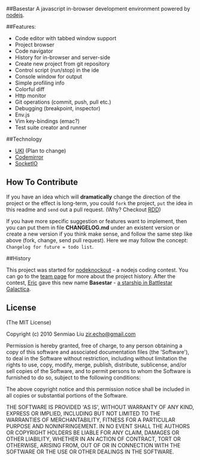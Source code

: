 ##Basestar
A javascript in-browser development environment powered by [nodejs](http://nodejs.org/).

##Features:

- Code editor with tabbed window support
- Project browser
- Code navigator
- History for in-browser and server-side
- Create new project from git repository
- Control script (run/stop) in the ide
- Console window for output
- Simple profiling info
- Colorful diff
- Http monitor
- Git operations (commit, push, pull etc.)
- Debugging (breakpoint, inspector)
- Env.js
- Vim key-bindings (emac?)
- Test suite creator and runner

##Technology

- [UKI](http://github.com/voloko/uki) (Plan to change)
- [Codemirror](http://codemirror.net/)
- [SocketIO](http://socket.io/)

## How To Contribute
If you have an idea which will **dramatically** change the direction of the project or the effect is long-term, you could `fork` the project,
`put` the idea in this readme and `send` out a pull request. (Why? Checkout [RDD](http://tom.preston-werner.com/2010/08/23/readme-driven-development.html))

If you have more specific suggestion or features want to implement,
then you can put them in file **CHANGELOG.md** under an existent version or create a new version if you think make sense,
and follow the same step like above (fork, change, send pull request). Here we may follow the concept: `Changelog for future = todo list`.

##History

This project was started for [nodeknockout](http://nodeknockout.com/) - a nodejs coding contest.
You can go to the [team page](http://nodeknockout.com/teams/fewtter) for more about the project history.
After the contest, [Eric](https://github.com/ericfong) gave this new name **Basestar** - [a starship in Battlestar Galactica](http://en.wikipedia.org/wiki/Cylon_Basestar).

## License

(The MIT License)

Copyright (c) 2010 Senmiao Liu <zir.echo@gmail.com>

Permission is hereby granted, free of charge, to any person obtaining
a copy of this software and associated documentation files (the
'Software'), to deal in the Software without restriction, including
without limitation the rights to use, copy, modify, merge, publish,
distribute, sublicense, and/or sell copies of the Software, and to
permit persons to whom the Software is furnished to do so, subject to
the following conditions:

The above copyright notice and this permission notice shall be
included in all copies or substantial portions of the Software.

THE SOFTWARE IS PROVIDED 'AS IS', WITHOUT WARRANTY OF ANY KIND,
EXPRESS OR IMPLIED, INCLUDING BUT NOT LIMITED TO THE WARRANTIES OF
MERCHANTABILITY, FITNESS FOR A PARTICULAR PURPOSE AND NONINFRINGEMENT.
IN NO EVENT SHALL THE AUTHORS OR COPYRIGHT HOLDERS BE LIABLE FOR ANY
CLAIM, DAMAGES OR OTHER LIABILITY, WHETHER IN AN ACTION OF CONTRACT,
TORT OR OTHERWISE, ARISING FROM, OUT OF OR IN CONNECTION WITH THE
SOFTWARE OR THE USE OR OTHER DEALINGS IN THE SOFTWARE.